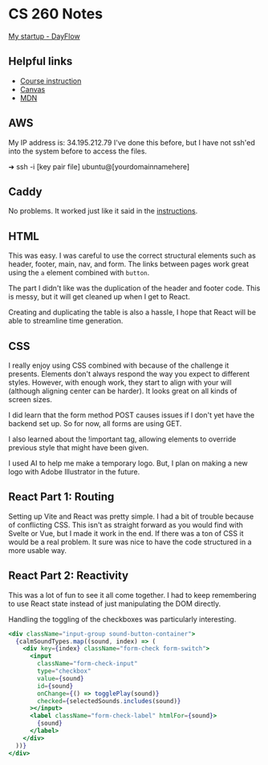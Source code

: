 # CS 260 Notes

[My startup - DayFlow](https://startup.dayflow.click)

## Helpful links

- [Course instruction](https://github.com/webprogramming260)
- [Canvas](https://byu.instructure.com)
- [MDN](https://developer.mozilla.org)

## AWS

My IP address is: 34.195.212.79
I've done this before, but I have not ssh'ed into the system before to access the files.

➜  ssh -i [key pair file] ubuntu@[yourdomainnamehere]

## Caddy

No problems. It worked just like it said in the [instructions](https://github.com/webprogramming260/.github/blob/main/profile/webServers/https/https.md).

## HTML

This was easy. I was careful to use the correct structural elements such as header, footer, main, nav, and form. The links between pages work great using the `a` element combined with `button`.

The part I didn't like was the duplication of the header and footer code. This is messy, but it will get cleaned up when I get to React.

Creating and duplicating the table is also a hassle, I hope that React will be able to streamline time generation.  

## CSS

I really enjoy using CSS combined with because of the challenge it presents. Elements don't always respond the way you expect to different styles. However, with enough work, they start to align with your will (although aligning center can be harder). It looks great on all kinds of screen sizes.

I did learn that the form method POST causes issues if I don't yet have the backend set up. So for now, all forms are using GET. 

I also learned about the !important tag, allowing elements to override previous style that might have been given.

[//]: # ()
[//]: # (```html)

[//]: # (      <nav class="navbar navbar-expand-lg bg-body-tertiary">)

[//]: # (        <div class="container-fluid">)

[//]: # (          <a class="navbar-brand">)

[//]: # (            <img src="logo.svg" width="30" height="30" class="d-inline-block align-top" alt="" />)

[//]: # (            Calmer)

[//]: # (          </a>)

[//]: # (          <button class="navbar-toggler" type="button" data-bs-toggle="collapse" data-bs-target="#navbarSupportedContent">)

[//]: # (            <span class="navbar-toggler-icon"></span>)

[//]: # (          </button>)

[//]: # (          <div class="collapse navbar-collapse" id="navbarSupportedContent">)

[//]: # (            <ul class="navbar-nav me-auto mb-2 mb-lg-0">)

[//]: # (              <li class="nav-item">)

[//]: # (                <a class="nav-link active" href="play.html">Play</a>)

[//]: # (              </li>)

[//]: # (              <li class="nav-item">)

[//]: # (                <a class="nav-link" href="about.html">About</a>)

[//]: # (              </li>)

[//]: # (              <li class="nav-item">)

[//]: # (                <a class="nav-link" href="index.html">Logout</a>)

[//]: # (              </li>)

[//]: # (            </ul>)

[//]: # (          </div>)

[//]: # (        </div>)

[//]: # (      </nav>)

[//]: # (    </header>)

[//]: # (```)

I used AI to help me make a temporary logo. But, I plan on making a new logo with Adobe Illustrator in the future.

[//]: # (```html)

[//]: # (<svg width="100" height="100" xmlns="http://www.w3.org/2000/svg">)

[//]: # (  <rect width="100" height="100" fill="#0066aa" rx="10" ry="10" />)

[//]: # (  <text x="50%" y="50%" dominant-baseline="central" text-anchor="middle" font-size="72" font-family="Arial" fill="white">C</text>)

[//]: # (</svg>)

[//]: # (```)

## React Part 1: Routing

Setting up Vite and React was pretty simple. I had a bit of trouble because of conflicting CSS. This isn't as straight forward as you would find with Svelte or Vue, but I made it work in the end. If there was a ton of CSS it would be a real problem. It sure was nice to have the code structured in a more usable way.

## React Part 2: Reactivity

This was a lot of fun to see it all come together. I had to keep remembering to use React state instead of just manipulating the DOM directly.

Handling the toggling of the checkboxes was particularly interesting.

```jsx
<div className="input-group sound-button-container">
  {calmSoundTypes.map((sound, index) => (
    <div key={index} className="form-check form-switch">
      <input
        className="form-check-input"
        type="checkbox"
        value={sound}
        id={sound}
        onChange={() => togglePlay(sound)}
        checked={selectedSounds.includes(sound)}
      ></input>
      <label className="form-check-label" htmlFor={sound}>
        {sound}
      </label>
    </div>
  ))}
</div>
```
